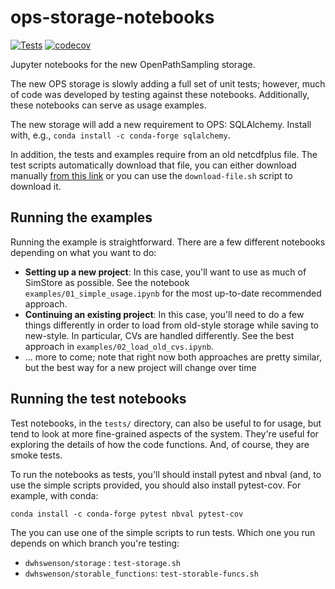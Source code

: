 # ops-storage-notebooks

[![Tests](https://github.com/dwhswenson/ops-storage-notebooks/actions/workflows/tests.yml/badge.svg)](https://github.com/dwhswenson/ops-storage-notebooks/actions/workflows/tests.yml)
[![codecov](https://codecov.io/gh/dwhswenson/openpathsampling/branch/storage/graph/badge.svg)](https://codecov.io/gh/dwhswenson/openpathsampling)

Jupyter notebooks for the new OpenPathSampling storage.

The new OPS storage is slowly adding a full set of unit tests; however, much of
code was developed by testing against these notebooks. Additionally, these
notebooks can serve as usage examples.

The new storage will add a new requirement to OPS: SQLAlchemy. Install with,
e.g., `conda install -c conda-forge sqlalchemy`.

In addition, the tests and examples require from an old netcdfplus file. The
test scripts automatically download that file, you can either download manually
[from this
link](http://www.dropbox.com/s/1ulzssv5p4lr61f/toy_mstis_1k_OPS1_py36.nc) or
you can use the `download-file.sh` script to download it.

## Running the examples

Running the example is straightforward. There are a few different notebooks
depending on what you want to do:

* **Setting up a new project**: In this case, you'll want to use as much of
  SimStore as possible. See the notebook `examples/01_simple_usage.ipynb` for
  the most up-to-date recommended approach.
* **Continuing an existing project**: In this case, you'll need to do a few
  things differently in order to load from old-style storage while saving to
  new-style. In particular, CVs are handled differently. See the best approach
  in `examples/02_load_old_cvs.ipynb`.
* ... more to come; note that right now both approaches are pretty similar, but
  the best way for a new project will change over time

## Running the test notebooks

Test notebooks, in the `tests/` directory, can also be useful to for usage, but
tend to look at more fine-grained aspects of the system. They're useful for
exploring the details of how the code functions. And, of course, they are smoke tests.

To run the notebooks as tests, you'll should install pytest and nbval (and, to
use the simple scripts provided, you should also install pytest-cov. For
example, with conda:

```
conda install -c conda-forge pytest nbval pytest-cov
```

The you can use one of the simple scripts to run tests. Which one you run
depends on which branch you're testing:

* `dwhswenson/storage` : `test-storage.sh`
* `dwhswenson/storable_functions`: `test-storable-funcs.sh`

